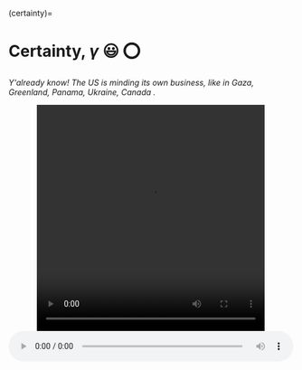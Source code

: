 (certainty)=
# Certainty, *γ* 😃 ⭕️

*Y'already know! The US is minding its own business, like in Gaza, Greenland, Panama, Ukraine, Canada .*     

<div style="display: flex; justify-content: center;">
    <video width="80%" height="400px" controls>
        <source src="media/demo.MOV" type="video/quicktime">
        Your browser does not support the video tag.
    </video>
</div>


<div>
    <audio controls style="width: 100%;">
      <source src="media/demo.mp3" type="audio/mp3" width="70%">
      Your browser does not support the audio element.
    </audio>
</div>

```{bibliography}
```

